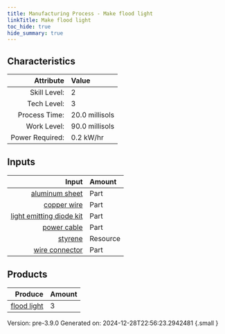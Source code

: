 ```yaml
---
title: Manufacturing Process - Make flood light
linkTitle: Make flood light
toc_hide: true
hide_summary: true
---
```



## Characteristics

| Attribute      | Value |
|--------:|:------|
|Skill Level:|2|
|Tech Level:|3|
|Process Time:|20.0 millisols|
|Work Level:|90.0 millisols|
|Power Required:|0.2 kW/hr|

## Inputs

| Input      | Amount |
|--------:|:------|
|[aluminum sheet](/docs/definitions/part/aluminum-sheet)|Part|1|
|[copper wire](/docs/definitions/part/copper-wire)|Part|3|
|[light emitting diode kit](/docs/definitions/part/light-emitting-diode-kit)|Part|9|
|[power cable](/docs/definitions/part/power-cable)|Part|1|
|[styrene](/docs/definitions/resource/styrene)|Resource|0.5 kg|
|[wire connector](/docs/definitions/part/wire-connector)|Part|9|

## Products


| Produce      | Amount |
|--------:|:------|
|[flood light](/docs/definitions/part/flood-light)|3|


Version: pre-3.9.0 Generated on: 2024-12-28T22:56:23.2942481
{.small }

